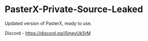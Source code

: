 
# PasterX-Private-Source-Leaked

Updated version of PasterX, ready to use.

Discord - https://discord.gg/j5mevUk5rM
           